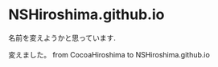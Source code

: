NSHiroshima.github.io
========================

名前を変えようかと思っています.

変えました。
from CocoaHiroshima to NSHiroshima.github.io
